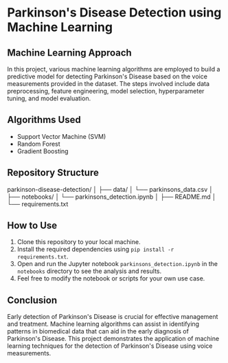 # Parkinson's Disease Detection using Machine Learning

## Machine Learning Approach

In this project, various machine learning algorithms are employed to build a predictive model for detecting Parkinson's Disease based on the voice measurements provided in the dataset. The steps involved include data preprocessing, feature engineering, model selection, hyperparameter tuning, and model evaluation.

## Algorithms Used

- Support Vector Machine (SVM)
- Random Forest
- Gradient Boosting

## Repository Structure

parkinson-disease-detection/
│
├── data/
│ └── parkinsons_data.csv
│
├── notebooks/
│ └── parkinsons_detection.ipynb
│
├── README.md
│
└── requirements.txt


## How to Use

1. Clone this repository to your local machine.
2. Install the required dependencies using `pip install -r requirements.txt`.
3. Open and run the Jupyter notebook `parkinsons_detection.ipynb` in the `notebooks` directory to see the analysis and results.
4. Feel free to modify the notebook or scripts for your own use case.

## Conclusion

Early detection of Parkinson's Disease is crucial for effective management and treatment. Machine learning algorithms can assist in identifying patterns in biomedical data that can aid in the early diagnosis of Parkinson's Disease. This project demonstrates the application of machine learning techniques for the detection of Parkinson's Disease using voice measurements.
